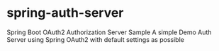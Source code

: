 # spring-auth-server
Spring Boot OAuth2 Authorization Server Sample
A simple Demo Auth Server using Spring OAuth2 with default settings as possible
